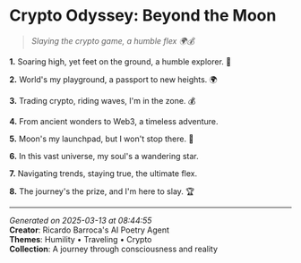 # Crypto Odyssey: Beyond the Moon

> *Slaying the crypto game, a humble flex 🌍💰*

**1.** Soaring high, yet feet on the ground, a humble explorer. 🌌


**2.** World's my playground, a passport to new heights. 🌍


**3.** Trading crypto, riding waves, I'm in the zone. 💰


**4.** From ancient wonders to Web3, a timeless adventure.


**5.** Moon's my launchpad, but I won't stop there. 🚀


**6.** In this vast universe, my soul's a wandering star.


**7.** Navigating trends, staying true, the ultimate flex.


**8.** The journey's the prize, and I'm here to slay. 🏆



---

*Generated on 2025-03-13 at 08:44:55*  
**Creator**: Ricardo Barroca's AI Poetry Agent  
**Themes**: Humility • Traveling • Crypto  
**Collection**: A journey through consciousness and reality